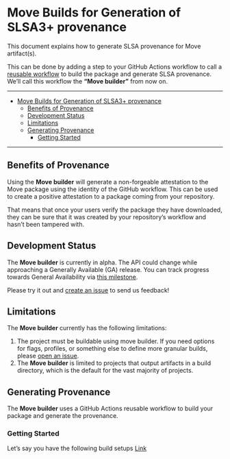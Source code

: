 # Move Builds for Generation of SLSA3+ provenance

This document explains how to generate SLSA provenance for Move artifact(s).

This can be done by adding a step to your GitHub Actions workflow to call a
[reusable workflow](https://docs.github.com/en/actions/using-workflows/reusing-workflows)
to build the package and generate SLSA provenance. We’ll call this workflow the
**“Move builder”** from now on.

---

<!-- markdown-toc --bullets="-" -i README.md -->

<!-- toc -->

- [Move Builds for Generation of SLSA3+ provenance](#move-builds-for-generation-of-slsa3-provenance)
  - [Benefits of Provenance](#benefits-of-provenance)
  - [Development Status](#development-status)
  - [Limitations](#limitations)
  - [Generating Provenance](#generating-provenance)
    - [Getting Started](#getting-started)

<!-- tocstop -->

---

## Benefits of Provenance

Using the **Move builder** will generate a non-forgeable attestation to the Move
package using the identity of the GitHub workflow. This can be used to create a
positive attestation to a package coming from your repository.

That means that once your users verify the package they have downloaded, they
can be sure that it was created by your repository’s workflow and hasn’t been
tampered with.

## Development Status

The **Move builder** is currently in alpha. The API could change while
approaching a Generally Available (GA) release. You can track progress towards
General Availability via
[this milestone](https://github.com/slsa-framework/slsa-github-generator/milestone/17).

Please try it out and
[create an issue](https://github.com/slsa-framework/slsa-github-generator/issues/new)
to send us feedback!

## Limitations

The **Move builder** currently has the following limitations:

1. The project must be buildable using move builder. If you need options for
   flags, profiles, or something else to define more granular builds, please
   [open an issue](https://github.com/slsa-framework/slsa-github-generator/issues/new).
1. The **Move builder** is limited to projects that output artifacts in a build
   directory, which is the default for the vast majority of projects.

## Generating Provenance

The **Move builder** uses a GitHub Actions reusable workflow to build your
package and generate the provenance.

### Getting Started

Let’s say you have the following build setups [Link](https://docs.zktx.io/slsa/slsa-on-move/)
